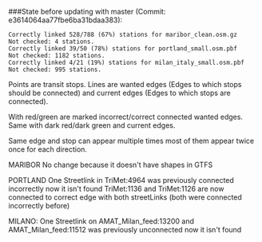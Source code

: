###State before updating with master (Commit: e3614064aa77fbe6ba31bdaa383):

    Correctly linked 528/788 (67%) stations for maribor_clean.osm.gz
    Not checked: 4 stations.
    Correctly linked 39/50 (78%) stations for portland_small.osm.pbf
    Not checked: 1182 stations.
    Correctly linked 4/21 (19%) stations for milan_italy_small.osm.pbf
    Not checked: 995 stations.

Points are transit stops.
Lines are wanted edges (Edges to which stops should be connected) and current edges (Edges to which stops are connected).

With red/green are marked incorrect/correct connected wanted edges.
Same with dark red/dark green and current edges.

Same edge and stop can appear multiple times most of them appear twice once for each direction.

MARIBOR
No change because it doesn't have shapes in GTFS

PORTLAND
One Streetlink in TriMet:4964 was previously connected incorrectly now it isn't found
TriMet:1136 and TriMet:1126 are now connected to correct edge with both streetLinks (both were connected incorrectly before)

MILANO:
One Streetlink on AMAT_Milan_feed:13200 and AMAT_Milan_feed:11512 was previously unconnected now it isn't found
